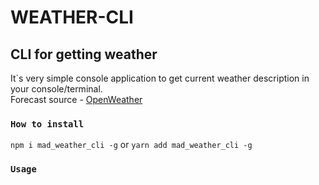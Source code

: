 # WEATHER-CLI   

## CLI for getting weather    

It`s very simple console application to get current weather description in your console/terminal.  
Forecast source - [OpenWeather](https://openweathermap.org/)

### `How to install`  

`npm i mad_weather_cli -g` or `yarn add mad_weather_cli -g`

### `Usage`    



